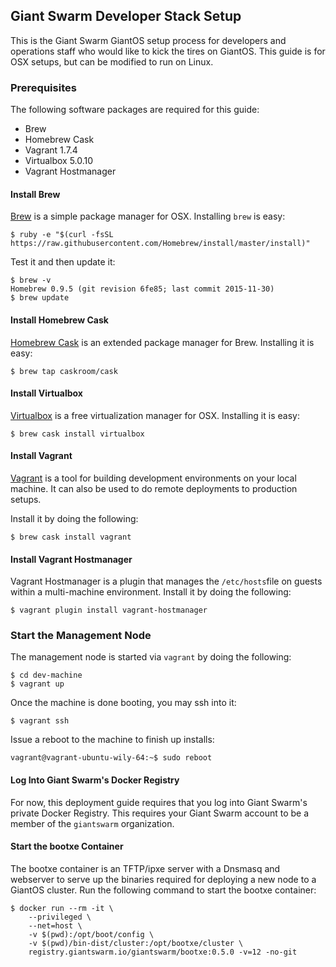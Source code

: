 ## Giant Swarm Developer Stack Setup
This is the Giant Swarm GiantOS setup process for developers and operations staff who would like to kick the tires on GiantOS. This guide is for OSX setups, but can be modified to run on Linux.

### Prerequisites
The following software packages are required for this guide:

* Brew
* Homebrew Cask
* Vagrant 1.7.4
* Virtualbox 5.0.10
* Vagrant Hostmanager

#### Install Brew
[Brew](http://brew.sh/) is a simple package manager for OSX. Installing `brew` is easy:

```
$ ruby -e "$(curl -fsSL https://raw.githubusercontent.com/Homebrew/install/master/install)"
```

Test it and then update it:

```
$ brew -v
Homebrew 0.9.5 (git revision 6fe85; last commit 2015-11-30)
$ brew update
```

#### Install Homebrew Cask
[Homebrew Cask](http://caskroom.io/) is an extended package manager for Brew. Installing it is easy:

```
$ brew tap caskroom/cask
```

#### Install Virtualbox
[Virtualbox](https://www.virtualbox.org/wiki/Downloads) is a free virtualization manager for OSX. Installing it is easy:

```
$ brew cask install virtualbox
```

#### Install Vagrant
[Vagrant]() is a tool for building development environments on your local machine. It can also be used to do remote deployments to production setups.

Install it by doing the following:

```
$ brew cask install vagrant
```

#### Install Vagrant Hostmanager
Vagrant Hostmanager is a plugin that manages the `/etc/hosts`file on guests within a multi-machine environment. Install it by doing the following:

```
$ vagrant plugin install vagrant-hostmanager
```

### Start the Management Node
The management node is started via `vagrant` by doing the following:

```
$ cd dev-machine
$ vagrant up
```

Once the machine is done booting, you may ssh into it:

```
$ vagrant ssh
```

Issue a reboot to the machine to finish up installs:

```
vagrant@vagrant-ubuntu-wily-64:~$ sudo reboot
```

#### Log Into Giant Swarm's Docker Registry
For now, this deployment guide requires that you log into Giant Swarm's private Docker Registry. This requires your Giant Swarm account to be a member of the `giantswarm` organization.

#### Start the bootxe Container
The bootxe container is an TFTP/ipxe server with a Dnsmasq and webserver to serve up the binaries required for deploying a new node to a GiantOS cluster. Run the following command to start the bootxe container:


```
$ docker run --rm -it \
    --privileged \
    --net=host \
    -v $(pwd):/opt/boot/config \
    -v $(pwd)/bin-dist/cluster:/opt/bootxe/cluster \
    registry.giantswarm.io/giantswarm/bootxe:0.5.0 -v=12 -no-git 
```